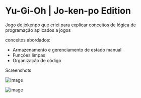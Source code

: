 # Yu-Gi-Oh | Jo-ken-po Edition

Jogo de jokenpo que criei para explicar conceitos de lógica de programação aplicados a jogos

conceitos abordados:

- Armazenamento e gerenciamento de estado manual
- Funções limpas
- Organização de código


Screenshots

![image](https://github.com/user-attachments/assets/378f702f-3e84-4f4a-9a43-13e0a398d824)


![image](https://github.com/user-attachments/assets/c622c5db-497a-4f05-b7eb-8646bbf12313)

